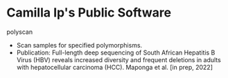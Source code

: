 # Camilla Ip's Public Software

polyscan
- Scan samples for specified polymorphisms.
- Publication: Full-length deep sequencing of South African 
Hepatitis B Virus (HBV) reveals increased diversity 
and frequent deletions in adults with hepatocellular carcinoma (HCC). Maponga et al. [in prep, 2022]
